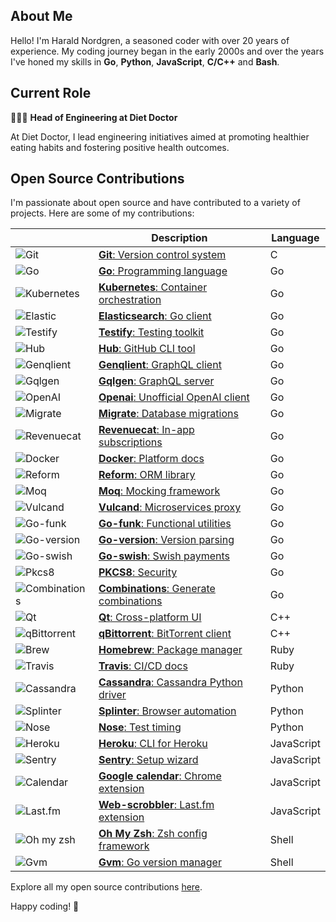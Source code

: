 ## About Me

Hello! I'm Harald Nordgren, a seasoned coder with over 20 years of experience. My coding journey began in the early 2000s and over the years I've honed my skills in **Go**, **Python**, **JavaScript**, **C/C++** and **Bash**.

## Current Role

👨🏼‍💻 **Head of Engineering at Diet Doctor**

At Diet Doctor, I lead engineering initiatives aimed at promoting healthier eating habits and fostering positive health outcomes.

## Open Source Contributions

I'm passionate about open source and have contributed to a variety of projects. Here are some of my contributions:

|                                                                                              | Description                                                                                                                               | Language   |
| --------------------------------------------------------------------------------------------------- | ----------------------------------------------------------------------------------------------------------------------------------------- | ---------- |
| ![Git](https://img.shields.io/badge/--f05032?logo=git\&logoColor=white)                          | [**Git**: Version control system](https://git.kernel.org/pub/scm/git/git.git/log/?qt=author&q=HaraldNordgren&showmsg=1)                   | C          |
| ![Go](https://img.shields.io/badge/--00ADD8?logo=go\&logoColor=white)                             | [**Go**: Programming language](https://go-review.googlesource.com/q/author:haraldnordgren@gmail.com+is:merged)                            | Go         |
| ![Kubernetes](https://img.shields.io/badge/--00ADD8?logo=kubernetes\&logoColor=white)     | [**Kubernetes**: Container orchestration](https://github.com/pulls?q=author:HaraldNordgren+is:merged+repo:kubernetes/kubernetes)          | Go         |
| ![Elastic](https://img.shields.io/badge/--00ADD8?logo=elasticsearch\&logoColor=white)        | [**Elasticsearch**: Go client](https://github.com/pulls?q=author:HaraldNordgren+is:merged+repo:elastic/go-elasticsearch)    | Go         |
| ![Testify](https://img.shields.io/badge/--00ADD8?logo=go\&logoColor=white)                   | [**Testify**: Testing toolkit](https://github.com/pulls?q=author:HaraldNordgren+is:merged+repo:stretchr/testify)                   | Go         |
| ![Hub](https://img.shields.io/badge/--00ADD8?logo=github\&logoColor=white)                       | [**Hub**: GitHub CLI tool](https://github.com/pulls?q=author:HaraldNordgren+is:merged+repo:mislav/hub)                                    | Go         |
| ![Genqlient](https://img.shields.io/badge/--00ADD8?logo=graphql\&logoColor=white)          | [**Genqlient**: GraphQL client](https://github.com/pulls?q=author:HaraldNordgren+is:merged+repo:Khan/genqlient)                           | Go         |
| ![Gqlgen](https://img.shields.io/badge/--00ADD8?logo=graphql\&logoColor=white)                | [**Gqlgen**: GraphQL server](https://github.com/pulls?q=author:HaraldNordgren+is:merged+repo:99designs/gqlgen)                            | Go         |
| ![OpenAI](https://img.shields.io/badge/--00ADD8?logo=openai\&logoColor=white)                 | [**Openai**: Unofficial OpenAI client](https://github.com/pulls?q=author:HaraldNordgren+is:merged+repo:sashabaranov/go-openai)         | Go         |
| ![Migrate](https://img.shields.io/badge/--00ADD8?logo=go\&logoColor=white)                   | [**Migrate**: Database migrations](https://github.com/pulls?q=author:HaraldNordgren+is:merged+repo:golang-migrate/migrate)        | Go         |
| ![Revenuecat](https://img.shields.io/badge/--00ADD8?logo=go\&logoColor=white)             | [**Revenuecat**: In-app subscriptions](https://github.com/pulls?q=author:HaraldNordgren+is:merged+repo:mhemmings/revenuecat)    | Go         |
| ![Docker](https://img.shields.io/badge/--00ADD8?logo=docker\&logoColor=white)                 | [**Docker**: Platform docs](https://github.com/pulls?q=author:HaraldNordgren+is:merged+repo:docker/docs)                   | Go         |
| ![Reform](https://img.shields.io/badge/--00ADD8?logo=go\&logoColor=white)                     | [**Reform**: ORM library](https://github.com/pulls?q=author:HaraldNordgren+is:merged+repo:go-reform/reform)                               | Go         |
| ![Moq](https://img.shields.io/badge/--00ADD8?logo=go\&logoColor=white)                           | [**Moq**: Mocking framework](https://github.com/pulls?q=author:HaraldNordgren+is:merged+repo:matryer/moq)                                 | Go         |
| ![Vulcand](https://img.shields.io/badge/--00ADD8?logo=go\&logoColor=white)                   | [**Vulcand**: Microservices proxy](https://github.com/pulls?q=author:HaraldNordgren+is:merged+repo:vulcand/vulcand)                       | Go         |
| ![Go-funk](https://img.shields.io/badge/--00ADD8?logo=go\&logoColor=white)                  | [**Go-funk**: Functional utilities](https://github.com/pulls?q=author:HaraldNordgren+is:merged+repo:thoas/go-funk)                        | Go         |
| ![Go-version](https://img.shields.io/badge/--00ADD8?logo=go\&logoColor=white)            | [**Go-version**: Version parsing](https://github.com/pulls?q=author:HaraldNordgren+is:merged+repo:mcuadros/go-version)            | Go         |
| ![Go-swish](https://img.shields.io/badge/--00ADD8?logo=go\&logoColor=white)                | [**Go-swish**: Swish payments](https://github.com/pulls?q=author:HaraldNordgren+is:merged+repo:frozzare/go-swish)              | Go         |
| ![Pkcs8](https://img.shields.io/badge/--00ADD8?logo=go\&logoColor=white)                       | [**PKCS8**: Security](https://github.com/pulls?q=author:HaraldNordgren+is:merged+repo:youmark/pkcs8)                 | Go         |
| ![Combinations](https://img.shields.io/badge/--00ADD8?logo=go\&logoColor=white)         | [**Combinations**: Generate combinations](https://github.com/pulls?q=author:HaraldNordgren+is:merged+repo:mxschmitt/golang-combinations)  | Go         |
| ![Qt](https://img.shields.io/badge/--f05032?logo=qt\&logoColor=white)                             | [**Qt**: Cross-platform UI](https://code.qt.io/cgit/qt/qtbase.git/log/?qt=author&q=HaraldNordgren&showmsg=1)                       | C++        |
| ![qBittorrent](https://img.shields.io/badge/--f05032?logo=qbittorrent\&logoColor=white)  | [**qBittorrent**: BitTorrent client](https://github.com/pulls?q=author:HaraldNordgren+is:merged+repo:qbittorrent/qBittorrent)             | C++        |
| ![Brew](https://img.shields.io/badge/--701516?logo=homebrew\&logoColor=white)                   | [**Homebrew**: Package manager](https://github.com/pulls?q=author:HaraldNordgren+is:merged+repo:Homebrew/brew)                      | Ruby       |
| ![Travis](https://img.shields.io/badge/--701516?logo=travis-ci\&logoColor=white)              | [**Travis**: CI/CD docs](https://github.com/pulls?q=author:HaraldNordgren+is:merged+repo:travis-ci/travis.rb)                          | Ruby       |
| ![Cassandra](https://img.shields.io/badge/--3776AB?logo=apache-cassandra\&logoColor=white) | [**Cassandra**: Cassandra Python driver](https://github.com/pulls?q=author:HaraldNordgren+is:merged+repo:datastax/python-driver)             | Python     |
| ![Splinter](https://img.shields.io/badge/--3776AB?logo=python\&logoColor=white)             | [**Splinter**: Browser automation](https://github.com/pulls?q=author:HaraldNordgren+is:merged+repo:cobrateam/splinter)                    | Python     |
| ![Nose](https://img.shields.io/badge/--3776AB?logo=python\&logoColor=white)                     | [**Nose**: Test timing](https://github.com/pulls?q=author:HaraldNordgren+is:merged+repo:mahmoudimus/nose-timer)              | Python     |
| ![Heroku](https://img.shields.io/badge/--f7df1e?logo=heroku\&logoColor=black)                 | [**Heroku**: CLI for Heroku](https://github.com/pulls?q=author:HaraldNordgren+is:merged+repo:heroku/heroku-apps)                     | JavaScript |
| ![Sentry](https://img.shields.io/badge/--f7df1e?logo=sentry\&logoColor=black)                 | [**Sentry**: Setup wizard](https://github.com/pulls?q=author:HaraldNordgren+is:merged+repo:getsentry/sentry-wizard)         | JavaScript |
| ![Calendar](https://img.shields.io/badge/--f7df1e?logo=google\&logoColor=black)             | [**Google calendar**: Chrome extension](https://github.com/pulls?q=author:HaraldNordgren+is:merged+repo:chimbori/google-calendar-crx) | JavaScript |
| ![Last.fm](https://img.shields.io/badge/--f7df1e?logo=last.fm\&logoColor=black)              | [**Web-scrobbler**: Last.fm extension](https://github.com/pulls?q=author:HaraldNordgren+is:merged+repo:web-scrobbler/web-scrobbler)       | JavaScript |
| ![Oh my zsh](https://img.shields.io/badge/--89e051?logo=zsh\&logoColor=black)              | [**Oh My Zsh**: Zsh config framework](https://github.com/pulls?q=author:HaraldNordgren+is:merged+repo:ohmyzsh/ohmyzsh)                    | Shell      |
| ![Gvm](https://img.shields.io/badge/--89e051?logo=gnu-bash\&logoColor=black)                     | [**Gvm**: Go version manager](https://github.com/pulls?q=author:HaraldNordgren+is:merged+repo:moovweb/gvm)                                | Shell      |

Explore all my open source contributions [here](https://github.com/pulls?q=author%3AHaraldNordgren+sort%3Acreated-asc+is%3Apublic+is%3Apr+is%3Amerged+-user%3Adatateknik-lth+-user%3AHaraldNordgren+NOT+%22Bump+Go+versions%22+NOT+%22Bump+Travis+versions%22+).

Happy coding! 🚀
